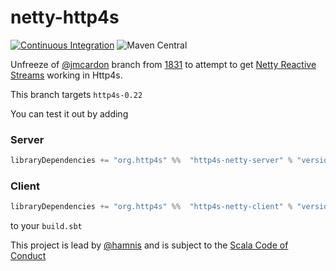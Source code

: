 # netty-http4s
[![Continuous Integration](https://github.com/http4s/http4s-netty/actions/workflows/ci.yml/badge.svg)](https://github.com/http4s/http4s-netty/actions/workflows/ci.yml) ![Maven Central](https://maven-badges.herokuapp.com/maven-central/org.http4s/http4s-netty-core_2.13/badge.svg)

Unfreeze of [@jmcardon](https://github.com/jmcardon) branch from [1831](https://github.com/http4s/http4s/pull/1831) to attempt to get [Netty Reactive Streams](https://github.com/playframework/netty-reactive-streams) working in Http4s.

This branch targets `http4s-0.22`

You can test it out by adding 

### Server

```scala
libraryDependencies += "org.http4s" %%  "http4s-netty-server" % "versionFromBadge"
```

### Client
```scala
libraryDependencies += "org.http4s" %%  "http4s-netty-client" % "versionFromBadge"
```

to your `build.sbt`


This project is lead by [@hamnis](https://github.com/hamnis) and is subject to the [Scala Code of Conduct](CODE_OF_CONDUCT.md)
